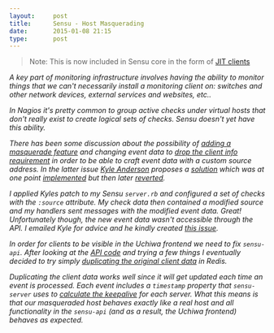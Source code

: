```yaml
---
layout:     post
title:      Sensu - Host Masquerading
date:       2015-01-08 21:15
type:       post
---
```


> Note: This is now included in Sensu core in the form of [JIT clients](https://sensuapp.org/docs/latest/clients#jit-clients)

<i>A key part of monitoring infrastructure involves having the ability to monitor things that we can't necessarily install a monitoring client on: switches and other network devices, external services and websites, etc..</i>

<i>In Nagios it's pretty common to group active checks under virtual hosts that don't really exist to create logical sets of checks. Sensu doesn't yet have this ability.</i>

<i>There has been some discussion about the possibility of [adding a masquerade feature](https://github.com/sensu/sensu/pull/531) and changing event data to [drop the client info requirement](https://github.com/sensu/sensu/issues/541) in order to be able to craft event data with a custom source address. In the latter issue [Kyle Anderson](https://github.com/solarkennedy) proposes a [solution](https://github.com/sensu/sensu/issues/541#issuecomment-52221429) which was at one point [implemented](https://github.com/portertech/sensu/commit/335f83aae646753a517dcba1a7dcbc22d7a47aa8) but then later [reverted](https://github.com/sensu/sensu/pull/794).</i>

<i>I applied Kyles patch to my Sensu `server.rb` and configured a set of checks with the `:source` attribute. My check data then contained a modified source and my handlers sent messages with the modified event data. Great! Unfortunately though, the new event data wasn't accessible through the API. I emailed Kyle for advice and he kindly created [this issue](https://github.com/Yelp/sensu/issues/1).</i>

<i>In order for clients to be visible in the Uchiwa frontend we need to fix `sensu-api`. After looking at the [API code](https://github.com/sensu/sensu/blob/master/lib/sensu/api.rb#L306) and trying a few things I eventually decided to try simply [duplicating the original client data](https://github.com/roobert/sensu/commit/f50ceffb82fc1c3be9ac7b29df06e53af34c83c6#diff-b1352d95ed2d2b3454a9cbf22e47a38aR385) in Redis.</i>

<i>Duplicating the client data works well since it will get updated each time an event is processed. Each event includes a `timestamp` property that `sensu-server` uses to [calculate the keepalive](https://github.com/sensu/sensu/blob/master/lib/sensu/server.rb#L585) for each server. What this means is that our masqueraded host behaves exactly like a real host and all functionality in the `sensu-api` (and as a result, the Uchiwa frontend) behaves as expected.</i>
